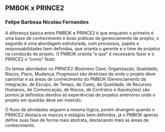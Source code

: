 ## PMBOK x PRINCE2
### Felipe Barbosa Nicolau Fernandes

A diferença básica entre PMBOK e PRINCE2 é que enquanto o primeiro é uma base de conhecimento e boas práticas de gerenciamento de projeto, o segundo é uma abordagem estruturada, com processos, papéis e responsabilidades bem definidas, que orienta o gerente e o time de projetos na condução do projeto. O PMBOK orienta “o que” é necessário fazer e o PRINCE2 o “como” fazer.

Os temas abordados no PRINCE2 (Business Case, Organização, Qualidade, Riscos, Plano, Mudança, Progresso) são diretrizes de onde o projeto deve caminhar e as áreas de conhecimento do PMBOK (Gerenciamento da Integração, de Escopo, de Tempo, de Custo, de Qualidade, de Recursos Humanos, de Comunicação, de Riscos, de Contratos e Aquisições) são pontos já definidos devidos as experiências de projetos anteriores onde o projeto em questão deve ser inserido.

O fluxo de atividades seguem a mesma lógica, porém divergem quando o PRINCE2 destaca os marcos e estágios bem definidos, já o PMBOK apenas define suas fase de forma mais abstrata, destacando mais as áreas de conhecimento.

